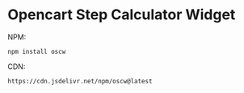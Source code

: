 # Opencart Step Calculator Widget

NPM:

```
npm install oscw
```
CDN:

```
https://cdn.jsdelivr.net/npm/oscw@latest
```
